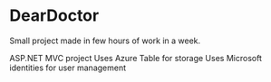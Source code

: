# DearDoctor
Small project made in few hours of work in a week.

ASP.NET MVC project
Uses Azure Table for storage
Uses Microsoft identities for user management
